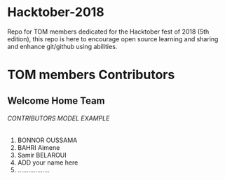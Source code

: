 # Hacktober-2018
Repo for TOM members dedicated for the Hacktober fest of 2018 (5th edition), this repo is here to encourage open source learning and sharing and enhance git/github using abilities.

# TOM members Contributors
## Welcome Home Team

###### CONTRIBUTORS MODEL EXAMPLE
1. BONNOR OUSSAMA
2. BAHRI Aimene
3. Samir BELAROUI
4. ADD your name here
5. ..................
